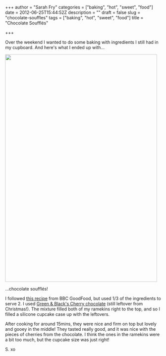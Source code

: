 +++
author = "Sarah Fry"
categories = ["baking", "hot", "sweet", "food"]
date = 2012-06-25T15:44:52Z
description = ""
draft = false
slug = "chocolate-souffles"
tags = ["baking", "hot", "sweet", "food"]
title = "Chocolate Soufflés"

+++


Over the weekend I wanted to do some baking with ingredients I still had in my cupboard. And here's what I ended up with...

<a href="https://yayfryday.com/images/2012/06/souffle.jpg"><img class="aligncenter size-full wp-image-906" title="souffle" src="https://yayfryday.com/images/2012/06/souffle.jpg" alt="" width="490" height="734" /></a>

...chocolate soufflés!

I followed <a href="http://www.bbcgoodfood.com/recipes/4351/chocolate-souffls" target="_blank">this recipe</a> from BBC GoodFood, but used 1/3 of the ingredients to serve 2. I used <a href="http://www.greenandblacks.com/uk/what-we-make/bars/cherry.html" target="_blank">Green &amp; Black's Cherry chocolate</a> (still leftover from Christmas!). The mixture filled both of my ramekins right to the top, and so I filled a silicone cupcake case up with the leftovers.

After cooking for around 15mins, they were nice and firm on top but lovely and gooey in the middle! They tasted really good, and it was nice with the pieces of cherries from the chocolate. I think the ones in the ramekins were a bit too much, but the cupcake size was just right!

S. xo

